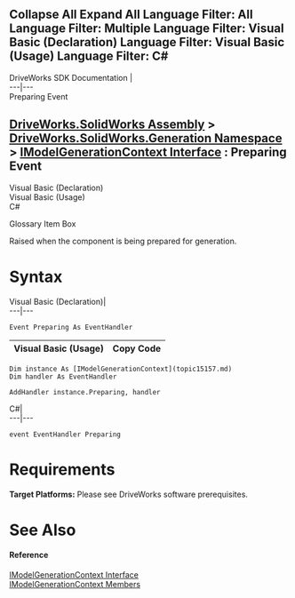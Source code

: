 Collapse All Expand All Language Filter: All  Language Filter: Multiple  Language Filter: Visual Basic (Declaration) Language Filter: Visual Basic (Usage) Language Filter: C#  
---  
DriveWorks SDK Documentation  |   
---|---  
Preparing Event   
  
[DriveWorks.SolidWorks Assembly](topic13342.md) > [DriveWorks.SolidWorks.Generation Namespace](topic15094.md) > [IModelGenerationContext Interface](topic15157.md) : Preparing Event  
---  
  
Visual Basic (Declaration)    
Visual Basic (Usage)    
C# 

Glossary Item Box

Raised when the component is being prepared for generation. 

# Syntax

Visual Basic (Declaration)|   
---|---  
      
    
    Event Preparing As EventHandler  
  
Visual Basic (Usage)| Copy Code  
---|---  
      
    
    Dim instance As [IModelGenerationContext](topic15157.md)
    Dim handler As EventHandler
     
    AddHandler instance.Preparing, handler  
  
C#|   
---|---  
      
    
    event EventHandler Preparing  
  
# Requirements

**Target Platforms:** Please see DriveWorks software prerequisites.

# See Also

#### Reference

[IModelGenerationContext Interface](topic15157.md)   
[IModelGenerationContext Members](topic15158.md)


